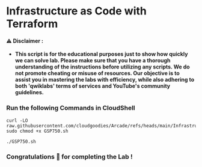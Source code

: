 #  Infrastructure as Code with Terraform


#### ⚠️ Disclaimer :
- **This script is for the educational purposes just to show how quickly we can solve lab. Please make sure that you have a thorough understanding of the instructions before utilizing any scripts. We do not promote cheating or  misuse of resources. Our objective is to assist you in mastering the labs with efficiency, while also adhering to both 'qwiklabs' terms of services and YouTube's community guidelines.**

### Run the following Commands in CloudShell 

```
curl -LO raw.githubusercontent.com/cloudgoodies/Arcade/refs/heads/main/Infrastructure%20as%20Code%20with%20Terraform/GSP750.sh
sudo chmod +x GSP750.sh

./GSP750.sh
```

### Congratulations 🎉 for completing the Lab !

